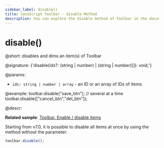 ```yaml
---
sidebar_label: disable()
title: JavaScript Toolbar - disable Method 
description: You can explore the disable method of Toolbar in the documentation of the DHTMLX JavaScript UI library. Browse developer guides and API reference, try out code examples and live demos, and download a free 30-day evaluation version of DHTMLX Suite.
---
```


# disable()

@short: disables and dims an item(s) of Toolbar

@signature: {'disable(ids?: (string | number) | (string | number)[]): void;'}

@params:
- `ids: string | number | array` - an ID or an array of IDs of items

@example:
toolbar.disable("save_btn");
// several at a time
toolbar.disable(["cancel_btn","del_btn"]);

@descr:

**Related sample**: [Toolbar. Enable / disable items](https://snippet.dhtmlx.com/ovblenaf)

Starting from v7.0, it is possible to disable all items at once by using the method without the parameter:

```javascript
toolbar.disable();
```

[comment]: # (@related: toolbar/common_methods.md#disabling-and-enabling-controls)
